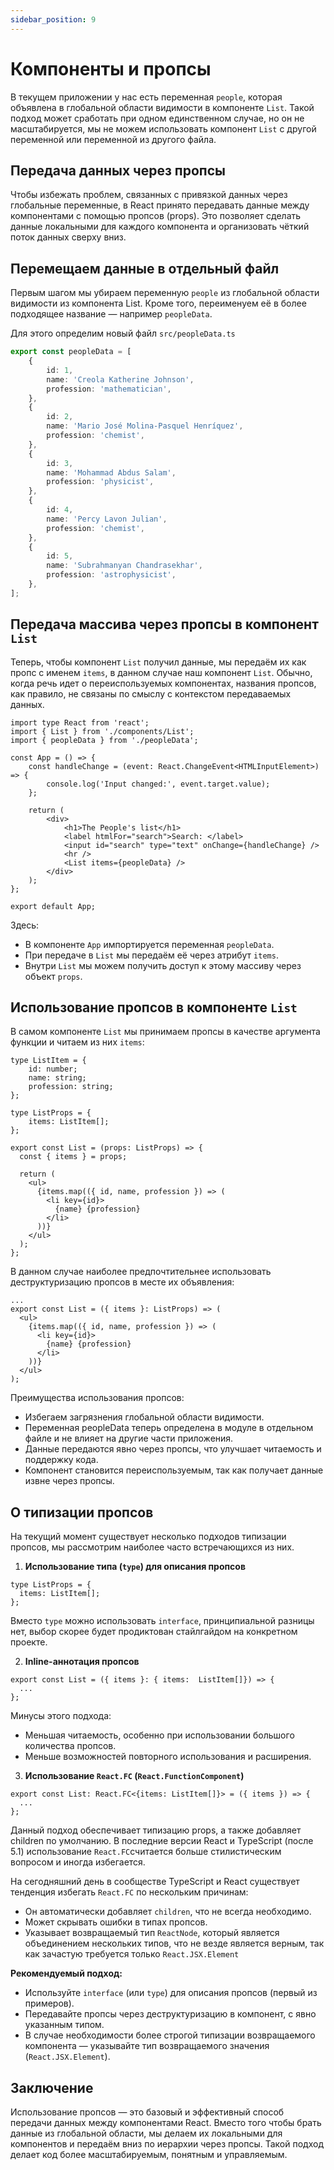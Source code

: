 ```yaml
---
sidebar_position: 9
---
```


# Компоненты и пропсы

В текущем приложении у нас есть переменная `people`, которая объявлена в глобальной области видимости в компоненте `List`.
Такой подход может сработать при одном единственном случае, но он не масштабируется, мы не можем использовать компонент `List` с другой переменной или переменной из другого файла.

## Передача данных через пропсы

Чтобы избежать проблем, связанных с привязкой данных через глобальные переменные, в React принято передавать данные между компонентами с помощью пропсов (props). Это позволяет сделать данные локальными для каждого компонента и организовать чёткий поток данных сверху вниз.

## Перемещаем данные в отдельный файл

Первым шагом мы убираем переменную `people` из глобальной области видимости из компонента List.
Кроме того, переименуем её в более подходящее название — например `peopleData`.

Для этого определим новый файл `src/peopleData.ts`

```ts
export const peopleData = [
    {
        id: 1,
        name: 'Creola Katherine Johnson',
        profession: 'mathematician',
    },
    {
        id: 2,
        name: 'Mario José Molina-Pasquel Henríquez',
        profession: 'chemist',
    },
    {
        id: 3,
        name: 'Mohammad Abdus Salam',
        profession: 'physicist',
    },
    {
        id: 4,
        name: 'Percy Lavon Julian',
        profession: 'chemist',
    },
    {
        id: 5,
        name: 'Subrahmanyan Chandrasekhar',
        profession: 'astrophysicist',
    },
];
```

## Передача массива через пропсы в компонент `List`

Теперь, чтобы компонент `List` получил данные, мы передаём их как пропс с именем `items`, в данном случае наш компонент `List`.
Обычно, когда речь идет о переиспользуемых компонентах, названия пропсов, как правило, не связаны по смыслу с контекстом передаваемых данных. 

```tsx
import type React from 'react';
import { List } from './components/List';
import { peopleData } from './peopleData';

const App = () => {
    const handleChange = (event: React.ChangeEvent<HTMLInputElement>) => {
        console.log('Input changed:', event.target.value);
    };

    return (
        <div>
            <h1>The People's list</h1>
            <label htmlFor="search">Search: </label>
            <input id="search" type="text" onChange={handleChange} />
            <hr />
            <List items={peopleData} />
        </div>
    );
};

export default App;
```

Здесь:

- В компоненте `App` импортируется переменная `peopleData`. 
- При передаче в `List` мы передаём её через атрибут `items`. 
- Внутри `List` мы можем получить доступ к этому массиву через объект `props`.

## Использование пропсов в компоненте `List`

В самом компоненте `List` мы принимаем пропсы в качестве аргумента функции и читаем из них `items`:

```tsx
type ListItem = {
    id: number;
    name: string;
    profession: string;
};

type ListProps = {
    items: ListItem[];
};

export const List = (props: ListProps) => {
  const { items } = props;
    
  return (
    <ul>
      {items.map(({ id, name, profession }) => (
        <li key={id}>
          {name} {profession}
        </li>
      ))}
    </ul>
  );
};
```

В данном случае наиболее предпочтительнее использовать деструктуризацию пропсов в месте их объявления:

```tsx
...
export const List = ({ items }: ListProps) => (
  <ul>
    {items.map(({ id, name, profession }) => (
      <li key={id}>
        {name} {profession}
      </li>
    ))}
  </ul>
);

```

Преимущества использования пропсов:

- Избегаем загрязнения глобальной области видимости.
- Переменная peopleData теперь определена в модуле в отдельном файле и не влияет на другие части приложения.
- Данные передаются явно через пропсы, что улучшает читаемость и поддержку кода.
- Компонент становится переиспользуемым, так как получает данные извне через пропсы.

## О типизации пропсов

На текущий момент существует несколько подходов типизации пропсов, мы рассмотрим наиболее часто встречающихся из них.

1. **Использование типа (`type`) для описания пропсов**

```tsx
type ListProps = {
  items: ListItem[];
};
```

Вместо `type` можно использовать `interface`, принципиальной разницы нет, выбор скорее будет продиктован стайлгайдом на конкретном проекте.

2. **Inline-аннотация пропсов**

```tsx
export const List = ({ items }: { items:  ListItem[]}) => {
  ...
};
```

Минусы этого подхода:

- Меньшая читаемость, особенно при использовании большого количества пропсов.
- Меньше возможностей повторного использования и расширения.

3. **Использование `React.FC` (`React.FunctionComponent`)**

```tsx
export const List: React.FC<{items: ListItem[]}> = ({ items }) => {
  ...
};
```

Данный подход обеспечивает типизацию props, а также добавляет children по умолчанию.
В последние версии React и TypeScript (после 5.1) использование `React.FC`считается больше стилистическим вопросом и иногда избегается.

На сегодняшний день в сообществе TypeScript и React существует тенденция избегать `React.FC` по нескольким причинам:

- Он автоматически добавляет `children`, что не всегда необходимо.
- Может скрывать ошибки в типах пропсов.
- Указывает возвращаемый тип `ReactNode`, который является объединением нескольких типов, что не везде является верным, так как зачастую требуется только `React.JSX.Element`

**Рекомендуемый подход:**

- Используйте `interface` (или `type`) для описания пропсов (первый из примеров).
- Передавайте пропсы через деструктуризацию в компонент, с явно указанным типом.
- В случае необходимости более строгой типизации возвращаемого компонента — указывайте тип возвращаемого значения (`React.JSX.Element`).


## Заключение

Использование пропсов — это базовый и эффективный способ передачи данных между компонентами React. Вместо того чтобы брать данные из глобальной области, мы делаем их локальными для компонентов и передаём вниз по иерархии через пропсы. Такой подход делает код более масштабируемым, понятным и управляемым.

